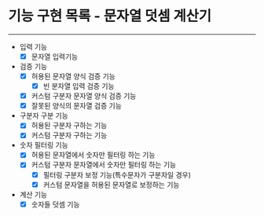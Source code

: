 기능 구현 목록 - 문자열 덧셈 계산기
===========

---

* 입력 기능
    * [x] 문자열 입력기능
* 검증 기능
    * [x] 허용된 문자열 양식 검증 기능
        * [x] 빈 분자열 입력 검증 기능
    * [x] 커스텀 구분자 문자열 양식 검증 기능
    * [x] 잘못된 양식의 문자열 검증 기능
* 구분자 구분 기능
    * [x] 허용된 구분자 구하는 기능
    * [x] 커스텀 구분자 구하는 기능

* 숫자 필터링 기능
    * [x] 허용된 문자열에서 숫자만 필터링 하는 기능
    * [x] 커스텀 구분자 문자열에서 숫자만 필터링 하는 기능
        * [x] 필터링 구분자 보정 기능(특수문자가 구분자일 경우)
        * [x] 커스텀 문자열을 허용된 문자열로 보정하는 기능

* 계산 기능
    * [x] 숫자들 덧셈 기능